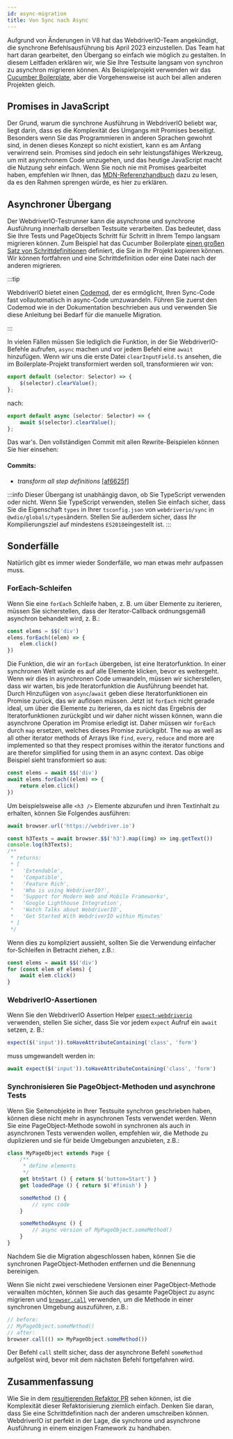 ```yaml
---
id: async-migration
title: Von Sync nach Async
---
```


Aufgrund von Änderungen in V8 hat das WebdriverIO-Team [](https://webdriver.io/blog/2021/07/28/sync-api-deprecation) angekündigt, die synchrone Befehlsausführung bis April 2023 einzustellen. Das Team hat hart daran gearbeitet, den Übergang so einfach wie möglich zu gestalten. In diesem Leitfaden erklären wir, wie Sie Ihre Testsuite langsam von synchron zu asynchron migrieren können. Als Beispielprojekt verwenden wir das [Cucumber Boilerplate](https://github.com/webdriverio/cucumber-boilerplate), aber die Vorgehensweise ist auch bei allen anderen Projekten gleich.

## Promises in JavaScript

Der Grund, warum die synchrone Ausführung in WebdriverIO beliebt war, liegt darin, dass es die Komplexität des Umgangs mit Promises beseitigt. Besonders wenn Sie das Programmieren in anderen Sprachen gewohnt sind, in denen dieses Konzept so nicht existiert, kann es am Anfang verwirrend sein. Promises sind jedoch ein sehr leistungsfähiges Werkzeug, um mit asynchronem Code umzugehen, und das heutige JavaScript macht die Nutzung sehr einfach. Wenn Sie noch nie mit Promises gearbeitet haben, empfehlen wir Ihnen, das [MDN-Referenzhandbuch](https://developer.mozilla.org/en-US/docs/Web/JavaScript/Reference/Global_Objects/Promise) dazu zu lesen, da es den Rahmen sprengen würde, es hier zu erklären.

## Asynchroner Übergang

Der WebdriverIO-Testrunner kann die asynchrone und synchrone Ausführung innerhalb derselben Testsuite verarbeiten. Das bedeutet, dass Sie Ihre Tests und PageObjects Schritt für Schritt in Ihrem Tempo langsam migrieren können. Zum Beispiel hat das Cucumber Boilerplate [einen großen Satz von Schrittdefinitionen](https://github.com/webdriverio/cucumber-boilerplate/tree/main/src/support/action) definiert, die Sie in Ihr Projekt kopieren können. Wir können fortfahren und eine Schrittdefinition oder eine Datei nach der anderen migrieren.

:::tip

WebdriverIO bietet einen [Codemod](https://github.com/webdriverio/codemod), der es ermöglicht, Ihren Sync-Code fast vollautomatisch in async-Code umzuwandeln. Führen Sie zuerst den Codemod wie in der Dokumentation beschrieben aus und verwenden Sie diese Anleitung bei Bedarf für die manuelle Migration.

:::

In vielen Fällen müssen Sie lediglich die Funktion, in der Sie WebdriverIO-Befehle aufrufen, `async` machen und vor jedem Befehl eine `await` hinzufügen. Wenn wir uns die erste Datei `clearInputField.ts` ansehen, die im Boilerplate-Projekt transformiert werden soll, transformieren wir von:

```ts
export default (selector: Selector) => {
    $(selector).clearValue();
};
```

nach:

```ts
export default async (selector: Selector) => {
    await $(selector).clearValue();
};
```

Das war's. Den vollständigen Commit mit allen Rewrite-Beispielen können Sie hier einsehen:

#### Commits:

- _transform all step definitions_ [[af6625f]](https://github.com/webdriverio/cucumber-boilerplate/pull/481/commits/af6625fcd01dc087479e84562f237ecf38b3537d)

:::info
Dieser Übergang ist unabhängig davon, ob Sie TypeScript verwenden oder nicht. Wenn Sie TypeScript verwenden, stellen Sie einfach sicher, dass Sie die Eigenschaft `types` in Ihrer `tsconfig.json` von `webdriverio/sync` in `@wdio/globals/types`ändern. Stellen Sie außerdem sicher, dass Ihr Kompilierungsziel auf mindestens `ES2018`eingestellt ist.
:::

## Sonderfälle

Natürlich gibt es immer wieder Sonderfälle, wo man etwas mehr aufpassen muss.

### ForEach-Schleifen

Wenn Sie eine `forEach` Schleife haben, z. B. um über Elemente zu iterieren, müssen Sie sicherstellen, dass der Iterator-Callback ordnungsgemäß asynchron behandelt wird, z. B.:

```js
const elems = $$('div')
elems.forEach((elem) => {
    elem.click()
})
```

Die Funktion, die wir an `forEach` übergeben, ist eine Iteratorfunktion. In einer synchronen Welt würde es auf alle Elemente klicken, bevor es weitergeht. Wenn wir dies in asynchronen Code umwandeln, müssen wir sicherstellen, dass wir warten, bis jede Iteratorfunktion die Ausführung beendet hat. Durch Hinzufügen von `async`/`await` geben diese Iteratorfunktionen ein Promise zurück, das wir auflösen müssen. Jetzt ist `forEach` nicht gerade ideal, um über die Elemente zu iterieren, da es nicht das Ergebnis der Iteratorfunktionen zurückgibt und wir daher nicht wissen können, wann die asynchrone Operation im Promise erledigt ist. Daher müssen wir `forEach` durch `map` ersetzen, welches dieses Promise zurückgibt. The `map` as well as all other iterator methods of Arrays like `find`, `every`, `reduce` and more are implemented so that they respect promises within the iterator functions and are therefor simplified for using them in an async context. Das obige Beispiel sieht transformiert so aus:

```js
const elems = await $$('div')
await elems.forEach((elem) => {
    return elem.click()
})
```

Um beispielsweise alle `<h3 />` Elemente abzurufen und ihren Textinhalt zu erhalten, können Sie Folgendes ausführen:

```js
await browser.url('https://webdriver.io')

const h3Texts = await browser.$$('h3').map((img) => img.getText())
console.log(h3Texts);
/**
 * returns:
 * [
 *   'Extendable',
 *   'Compatible',
 *   'Feature Rich',
 *   'Who is using WebdriverIO?',
 *   'Support for Modern Web and Mobile Frameworks',
 *   'Google Lighthouse Integration',
 *   'Watch Talks about WebdriverIO',
 *   'Get Started With WebdriverIO within Minutes'
 * ]
 */
```

Wenn dies zu kompliziert aussieht, sollten Sie die Verwendung einfacher for-Schleifen in Betracht ziehen, z.B.:

```js
const elems = await $$('div')
for (const elem of elems) {
    await elem.click()
}
```

### WebdriverIO-Assertionen

Wenn Sie den WebdriverIO Assertion Helper [`expect-webdriverio`](https://webdriver.io/docs/api/expect-webdriverio) verwenden, stellen Sie sicher, dass Sie vor jedem `expect` Aufruf ein `await` setzen, z. B.:

```ts
expect($('input')).toHaveAttributeContaining('class', 'form')
```

muss umgewandelt werden in:

```ts
await expect($('input')).toHaveAttributeContaining('class', 'form')
```

### Synchronisieren Sie PageObject-Methoden und asynchrone Tests

Wenn Sie Seitenobjekte in Ihrer Testsuite synchron geschrieben haben, können diese nicht mehr in asynchronen Tests verwendet werden. Wenn Sie eine PageObject-Methode sowohl in synchronen als auch in asynchronen Tests verwenden wollen, empfehlen wir, die Methode zu duplizieren und sie für beide Umgebungen anzubieten, z.B.:

```js
class MyPageObject extends Page {
    /**
     * define elements
     */
    get btnStart () { return $('button=Start') }
    get loadedPage () { return $('#finish') }

    someMethod () {
        // sync code
    }

    someMethodAsync () {
        // async version of MyPageObject.someMethod()
    }
}
```

Nachdem Sie die Migration abgeschlossen haben, können Sie die synchronen PageObject-Methoden entfernen und die Benennung bereinigen.

Wenn Sie nicht zwei verschiedene Versionen einer PageObject-Methode verwalten möchten, können Sie auch das gesamte PageObject zu async migrieren und [`browser.call`](https://webdriver.io/docs/api/browser/call) verwenden, um die Methode in einer synchronen Umgebung auszuführen, z.B.:

```js
// before:
// MyPageObject.someMethod()
// after:
browser.call(() => MyPageObject.someMethod())
```

Der Befehl `call` stellt sicher, dass der asynchrone Befehl `someMethod` aufgelöst wird, bevor mit dem nächsten Befehl fortgefahren wird.

## Zusammenfassung

Wie Sie in dem [resultierenden Refaktor PR](https://github.com/webdriverio/cucumber-boilerplate/pull/481/files) sehen können, ist die Komplexität dieser Refaktorisierung ziemlich einfach. Denken Sie daran, dass Sie eine Schrittdefinition nach der anderen umschreiben können. WebdriverIO ist perfekt in der Lage, die synchrone und asynchrone Ausführung in einem einzigen Framework zu handhaben.
